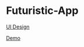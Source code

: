 # Futuristic-App


[UI Design](https://www.figma.com/file/UpWVszy2WN6xcas3Wu0eq2/SaaS%2C-Futuristic-App-%E2%80%94-Webflow-Landing-Page-Design-(Community)?t=WCZLUFk4ZixZh3Rv-0)

[Demo](https://ahmedgamalpro.github.io/Futuristic-App/)
